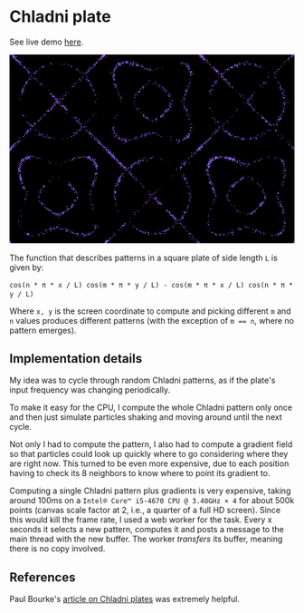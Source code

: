 
# Chladni plate

See live demo [here](https://github.com/luciopaiva/chladni/blob/master/README.md).

![](screenshot.png)

The function that describes patterns in a square plate of side length `L` is given by:

    cos(n * π * x / L) cos(m * π * y / L) - cos(m * π * x / L) cos(n * π * y / L)

Where `x, y` is the screen coordinate to compute and picking different `m` and `n` values produces different patterns (with the exception of `m == n`, where no pattern emerges).

## Implementation details

My idea was to cycle through random Chladni patterns, as if the plate's input frequency was changing periodically.

To make it easy for the CPU, I compute the whole Chladni pattern only once and then just simulate particles shaking and moving around until the next cycle.

Not only I had to compute the pattern, I also had to compute a gradient field so that particles could look up quickly where to go considering where they are right now. This turned to be even more expensive, due to each position having to check its 8 neighbors to know where to point its gradient to.

Computing a single Chladni pattern plus gradients is very expensive, taking around 100ms on a `Intel® Core™ i5-4670 CPU @ 3.40GHz × 4` for about 500k points (canvas scale factor at 2, i.e., a quarter of a full HD screen). Since this would kill the frame rate, I used a web worker for the task. Every x seconds it selects a new pattern, computes it and posts a message to the main thread with the new buffer. The worker *transfers* its buffer, meaning there is no copy involved.

## References

Paul Bourke's [article on Chladni plates](http://paulbourke.net/geometry/chladni/) was extremely helpful.
